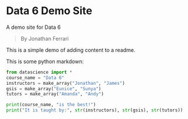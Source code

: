 # Data 6 Demo Site
A demo site for Data 6
> By Jonathan Ferrari


This is a simple demo of adding content to a readme.

This is some python markdown:

```python
from datascience import *
course_name = "Data 6"
instructors = make_array("Jonathan", "James")
gsis = make_array("Eunice", "Sunya")
tutors = make_array("Amanda", "Andy")

print(course_name, "is the best!")
print("It is taught by:", str(instructors), str(gsis), str(tutors))
```

